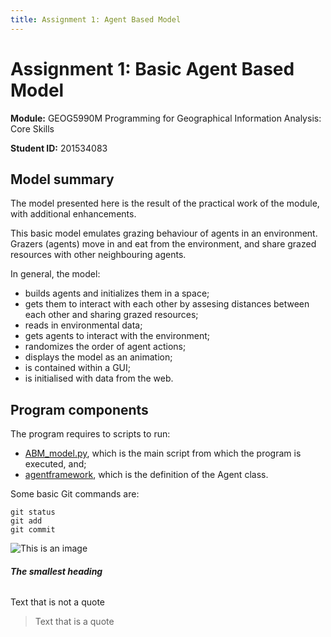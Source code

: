 ```yaml
---
title: Assignment 1: Agent Based Model
---
```


# **Assignment 1:** Basic Agent Based Model

**Module:** GEOG5990M Programming for Geographical Information Analysis: Core Skills

**Student ID:** 201534083


## Model summary

The model presented here is the result of the practical work of the module, with additional enhancements.

This basic model emulates grazing behaviour of agents in an environment. Grazers (agents) move in and eat from the environment, and share grazed resources with other neighbouring agents.

In general, the model:
- builds agents and initializes them in a space;
- gets them to interact with each other by assesing distances between each other and sharing grazed resources;
- reads in environmental data;
- gets agents to interact with the environment;
- randomizes the order of agent actions;
- displays the model as an animation;
- is contained within a GUI;
- is initialised with data from the web.

## Program components

The program requires to scripts to run:
- [ABM_model.py](https://pages.github.com/), which is the main script from which the program is executed, and;
- [agentframework](https://pages.github.com/), which is the definition of the Agent class.

Some basic Git commands are:

```
git status
git add
git commit
```

![This is an image](https://myoctocat.com/assets/images/base-octocat.svg)

###### **The _smallest_ heading**
Text that is not a quote

> Text that is a quote


